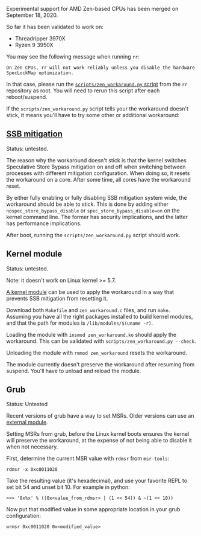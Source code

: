 Experimental support for AMD Zen-based CPUs has been merged on September 18, 2020.

So far it has been validated to work on:
- Threadripper 3970X
- Ryzen 9 3950X

You may see the following message when running `rr`:
```
On Zen CPUs, rr will not work reliably unless you disable the hardware SpecLockMap optimization.
```

In that case, please run the [`scripts/zen_workaround.py` script](https://github.com/mozilla/rr/blob/master/scripts/zen_workaround.py) from the `rr` repository as root. You will need to rerun this script after each reboot/suspend.

If the `scripts/zen_workaround.py` script tells your the workaround doesn't stick, it means you'll have to try some other or additional workaround:

## [SSB mitigation](https://en.wikipedia.org/wiki/Speculative_Store_Bypass)

Status: untested.

The reason why the workaround doesn't stick is that the kernel switches Speculative Store Bypass mitigation on and off when switching between processes with different mitigation configuration. When doing so, it resets the workaround on a core. After some time, all cores have the workaround reset.

By either fully enabling or fully disabling SSB mitigation system wide, the workaround should be able to stick. This is done by adding either `nospec_store_bypass_disable` or `spec_store_bypass_disable=on` on the kernel command line. The former has security implications, and the latter has performance implications.

After boot, running the `scripts/zen_workaround.py` script should work.

## Kernel module

Status: untested.

Note: it doesn't work on Linux kernel >= 5.7.

[A kernel module](https://gist.github.com/glandium/01d54cefdb70561b5f6675e08f2990f2) can be used to apply the workaround in a way that prevents SSB mitigation from resetting it.

Download both `Makefile` and `zen_workaround.c` files, and run `make`. Assuming you have all the right packages installed to build kernel modules, and that the path for modules is `/lib/modules/$(uname -r)`.

Loading the module with `insmod zen_workaround.ko` should apply the workaround. This can be validated with `scripts/zen_workaround.py --check`.

Unloading the module with `rmmod zen_workaround` resets the workaround.

The module currently doesn't preserve the workaround after resuming from suspend. You'll have to unload and reload the module.

## Grub

Status: Untested

Recent versions of grub have a way to set MSRs. Older versions can use an [external module](https://github.com/jesusdf/grub-msr).

Setting MSRs from grub, before the Linux kernel boots ensures the kernel will preserve the workaround, at the expense of not being able to disable it when not necessary.

First, determine the current MSR value with `rdmsr` from `msr-tools`:
```
rdmsr -x 0xc0011020
```

Take the resulting value (it's hexadecimal), and use your favorite REPL to set bit 54 and unset bit 10. For example in python:
```
>>> '0x%x' % ((0x<value_from_rdmsr> | (1 << 54)) & ~(1 << 10))
```

Now put that modified value in some appropriate location in your grub configuration:
```
wrmsr 0xc0011020 0x<modified_value>
```